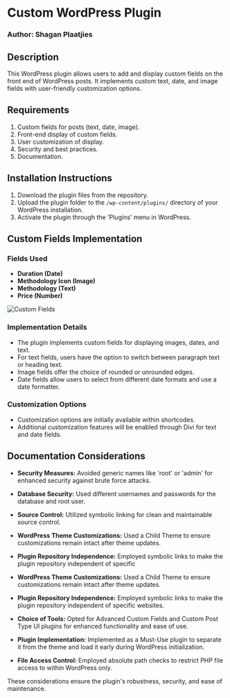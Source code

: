 # Custom WordPress Plugin
### Author: Shagan Plaatjies

## Description
This WordPress plugin allows users to add and display custom fields on the front end of WordPress posts. It implements custom text, date, and image fields with user-friendly customization options.

## Requirements
1. Custom fields for posts (text, date, image).
2. Front-end display of custom fields.
3. User customization of display.
4. Security and best practices.
5. Documentation.

## Installation Instructions
1. Download the plugin files from the repository.
2. Upload the plugin folder to the `/wp-content/plugins/` directory of your WordPress installation.
3. Activate the plugin through the 'Plugins' menu in WordPress.

## Custom Fields Implementation

### Fields Used
- **Duration (Date)**
- **Methodology Icon (Image)**
- **Methodology (Text)**
- **Price (Number)**

![Custom Fields](Pasted%20image%20240403151538.png)

### Implementation Details
- The plugin implements custom fields for displaying images, dates, and text.
- For text fields, users have the option to switch between paragraph text or heading text.
- Image fields offer the choice of rounded or unrounded edges.
- Date fields allow users to select from different date formats and use a date formatter.

### Customization Options
- Customization options are initially available within shortcodes.
- Additional customization features will be enabled through Divi for text and date fields.

## Documentation Considerations
- **Security Measures:** Avoided generic names like 'root' or 'admin' for enhanced security against brute force attacks.
- **Database Security:** Used different usernames and passwords for the database and root user.
- **Source Control:** Utilized symbolic linking for clean and maintainable source control.
- **WordPress Theme Customizations:** Used a Child Theme to ensure customizations remain intact after theme updates.
- **Plugin Repository Independence:** Employed symbolic links to make the plugin repository independent of specific

- **WordPress Theme Customizations:** Used a Child Theme to ensure customizations remain intact after theme updates.
- **Plugin Repository Independence:** Employed symbolic links to make the plugin repository independent of specific websites.
- **Choice of Tools:** Opted for Advanced Custom Fields and Custom Post Type UI plugins for enhanced functionality and ease of use.
- **Plugin Implementation:** Implemented as a Must-Use plugin to separate it from the theme and load it early during WordPress initialization.
- **File Access Control:** Employed absolute path checks to restrict PHP file access to within WordPress only.

These considerations ensure the plugin's robustness, security, and ease of maintenance.
